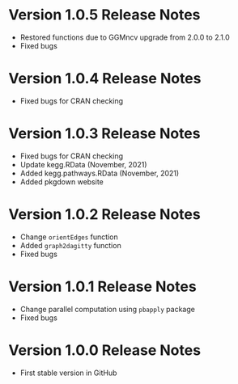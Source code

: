 # Version 1.0.5 Release Notes
* Restored functions due to GGMncv upgrade from 2.0.0 to 2.1.0
* Fixed bugs

# Version 1.0.4 Release Notes
* Fixed bugs for CRAN checking

# Version 1.0.3 Release Notes
* Fixed bugs for CRAN checking
* Update kegg.RData (November, 2021)
* Added kegg.pathways.RData (November, 2021)
* Added pkgdown website

# Version 1.0.2 Release Notes
* Change `orientEdges` function
* Added `graph2dagitty` function
* Fixed bugs

# Version 1.0.1 Release Notes
* Change parallel computation using `pbapply` package
* Fixed bugs 

# Version 1.0.0 Release Notes
* First stable version in GitHub
